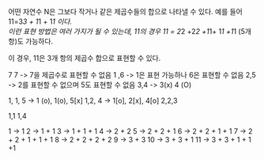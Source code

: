 어떤 자연수 N은 그보다 작거나 같은 제곱수들의 합으로 나타낼 수 있다.
예를 들어 11=3*3 + 1*1 + 1*1 이다.  
이런 표현 방법은 여러 가지가 될 수 있는데, 11의 경우 
11 = 2*2 +2*2 +1*1+ 1*1 +1*1 (5개 항)도 가능하다.

이 경우, 11은 3개 항의 제곱수 합으로 표현할 수 있다.

7
7 -> 7을 제곱수로 표현할 수 없음
1 ,6 -> 1은 표현 가능하나 6은 표현할 수 없음
2,5 -> 2를 표현할 수 없으며 5도 표현할 수 없음
3,4 -> 3(x) 4 (O)

1, 1, 5 -> 1 (o), 1(o), 5[x] 
1,2, 4 -> 1[o], 2[x], 4[o]
2,2,3 

1,1 1,4 


1 -> 1
2 -> 1 + 1
3 -> 1 + 1 + 1
4 -> 2 + 2
5 -> 2 + 2 +  1
6 -> 2 + 2 + 1 + 1
7 -> 2 + 2 + 1 + 1 + 1
8 -> 2 + 2 + 2 + 2
9 -> 3 + 3
10 -> 3 + 3 + 1
11 -> 3 + 3 + 1 + 1 +1 
